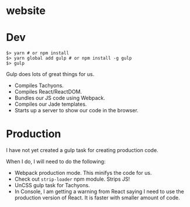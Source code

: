 # website

# Dev

```
$> yarn # or npm install
$> yarn global add gulp # or npm install -g gulp
$> gulp
```

Gulp does lots of great things for us.

* Compiles Tachyons.
* Compiles React/ReactDOM.
* Bundles our JS code using Webpack.
* Compiles our Jade templates.
* Starts up a server to show our code in the browser.

# Production

I have not yet created a gulp task for creating production code.

When I do, I will need to do the following:

* Webpack production mode. This minifys the code for us.
* Check out `strip-loader` npm module. Strips JS!
* UnCSS gulp task for Tachyons.
* In Console, I am getting a warning from React saying I need to use the production version of React. It is faster with smaller amount of code.
